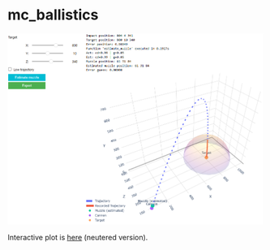 # mc_ballistics
![img](./docs/plot.png)

Interactive plot is [here](https://tornc.github.io/mc_ballistics/) (neutered version).
